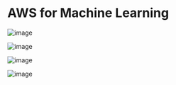 # AWS for Machine Learning

![image](https://github.com/user-attachments/assets/43cd4039-7b28-4337-b04b-739e48115ac3)

![image](https://github.com/user-attachments/assets/cf9c02ca-8ac4-4d30-9507-383e62aaab6b)

![image](https://github.com/user-attachments/assets/42a33381-f1d9-47b2-8658-4b1579795d38)

![image](https://github.com/user-attachments/assets/64002986-a61e-4737-894b-9c7bee14f662)
